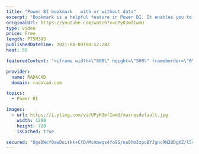 ```yaml
---
title: "Power BI bookmark   with or without data"
excerpt: "Bookmark is a helpful feature in Power BI. It enables you to have a good story to tell and also have a dynamic visualization. I have explained how bookmarks work in Power BI and how to use them with buttons to have a next-level visualization. An important attribute of the bookmark is the Data. You can"
originalUrl: https://youtube.com/watch?v=UPyK3mfIwmU
type: video
price: Free
length: PT5M39S
publishedDateTime: 2021-08-09T00:52:28Z
heat: 50

featuredContent: "<iframe width=\"800\" height=\"500\" frameborder=\"0\" src=\"https://www.youtube.com/embed/UPyK3mfIwmU\" allow=\"accelerometer; autoplay; encrypted-media; gyroscope; picture-in-picture\" allowfullscreen></iframe>"

provider:
  name: RADACAD
  domain: radacad.com

topics:
  - Power BI

images:
  - url: https://i.ytimg.com/vi/UPyK3mfIwmU/maxresdefault.jpg
    width: 1280
    height: 720
    isCached: true

secured: "UgeDWcY0awDoitkk+CfD/McAmwqs4Yo9S/na0hmJzpcBYJgncRW2UDgXZ/l5casCyKEK1VsnBTelo1m9k+L+P6K+Tl0WgdieUSaS2yKnrVmCCwi/00DJ8cELfNVbILARtjmBUgruByUi58l6gr1LphvqFhjs05lJ2NcdfQX8sLPrGYGLstann6DH8O1xhxm/GPSxG2ewl/lBzQN5dc7z98nelcfk7c7d/Yrq0IQatKOGAqpmiz3XfpVrQi731LKRKE1rq8DsK9Hg1g0xINicTwfb9QDqU/wFU/MiVtKRcHlMdi91sG6mYwn+cXGICt4oXC8swoh2OhFSGSislSNwicsvgYJ1nQnuN6I40k+IJR0SBMh6GOVCyhd0LYPysxGmgOhyJsFW8aN9uNGWmb1FujgYOBT4XIalmUP76kmeaD8=;XUJNfW5kYgkyTwfuYoztgg=="
---
```


